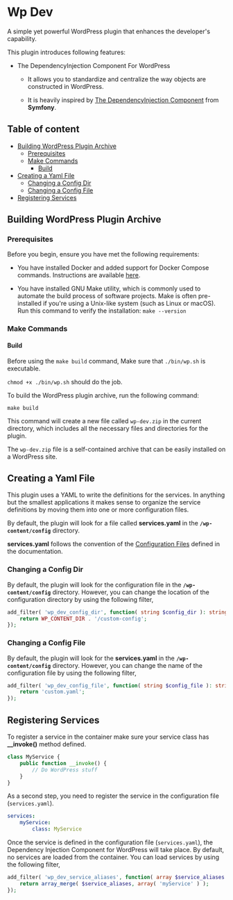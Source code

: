 # Wp Dev

A simple yet powerful WordPress plugin that enhances the developer's capability.

This plugin introduces following features:

- The DependencyInjection Component For WordPress

    - It allows you to standardize and centralize the way objects are constructed in WordPress.

    - It is heavily inspired by [The DependencyInjection Component](https://symfony.com/doc/current/components/dependency_injection.html) from **Symfony**.

## Table of content
- [Building WordPress Plugin Archive](#building-wordpress-plugin-archive)
    - [Prerequisites](#prerequisites)
    - [Make Commands](#make-commands)
        - [Build](#build)
- [Creating a Yaml File](#creating-a-yaml-file)
    - [Changing a Config Dir](#changing-a-config-dir)
    - [Changing a Config File](#changing-a-config-file)
- [Registering Services](#registering-services)

## Building WordPress Plugin Archive

### Prerequisites

Before you begin, ensure you have met the following requirements:

- You have installed Docker and added support for Docker Compose commands. Instructions are available [here](https://docs.docker.com/compose/install/).

- You have installed GNU Make utility, which is commonly used to automate the build process of software projects. Make is often pre-installed if you're using a Unix-like system (such as Linux or macOS). Run this command to verify the installation:
`make --version`

### Make Commands

#### Build

Before using the `make build` command, Make sure that `./bin/wp.sh` is executable. 

`chmod +x ./bin/wp.sh` should do the job.

To build the WordPress plugin archive, run the following command:

```
make build
```

This command will create a new file called `wp-dev.zip` in the current directory, which includes all the necessary files and directories for the plugin.

The `wp-dev.zip` file is a self-contained archive that can be easily installed on a WordPress site.

## Creating a Yaml File

This plugin uses a YAML to write the definitions for the services. In anything but the smallest applications it makes sense to organize the service definitions by moving them into one or more configuration files. 

By default, the plugin will look for a file called **services.yaml** in the **`/wp-content/config`** directory.

**services.yaml** follows the convention of the [Configuration Files](https://symfony.com/doc/current/components/dependency_injection.html#setting-up-the-container-with-configuration-files) defined in the documentation.

### Changing a Config Dir

By default, the plugin will look for the configuration file in the **`/wp-content/config`** directory. However, you can change the location of the configuration directory by using the following filter,

```php
add_filter( 'wp_dev_config_dir', function( string $config_dir ): string {
	return WP_CONTENT_DIR . '/custom-config';
});
```

### Changing a Config File

By default, the plugin will look for the **services.yaml** in the **`/wp-content/config`** directory. However, you can change the name of the configuration file by using the following filter,

```php
add_filter( 'wp_dev_config_file', function( string $config_file ): string {
	return 'custom.yaml';
});
```

## Registering Services

To register a service in the container make sure your service class has **__invoke()** method defined.

```php
class MyService {
    public function __invoke() {
        // Do WordPress stuff
    }
}
```

As a second step, you need to register the service in the configuration file (`services.yaml`).

```yaml
services:
    myService:
        class: MyService
```

Once the service is defined in the configuration file (`services.yaml`), the Dependency Injection Component for WordPress will take place. By default, no services are loaded from the container. You can load services by using the following filter,

```php
add_filter( 'wp_dev_service_aliases', function( array $service_aliases ): array {
	return array_merge( $service_aliases, array( 'myService' ) );
});
```
